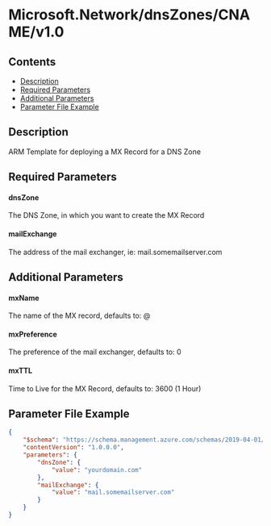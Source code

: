 # Microsoft.Network/dnsZones/CNAME/v1.0

## Contents

* [Description](#description)
* [Required Parameters](#required-parameters)
* [Additional Parameters](#additional-parameters)
* [Parameter File Example](#parameter-file-example)

## Description

ARM Template for deploying a MX Record for a DNS Zone

## Required Parameters

#### dnsZone
The DNS Zone, in which you want to create the MX Record

#### mailExchange
The address of the mail exchanger, ie: mail.somemailserver.com

## Additional Parameters

#### mxName

The name of the MX record, defaults to: @

#### mxPreference

The preference of the mail exchanger, defaults to: 0

#### mxTTL

Time to Live for the MX Record, defaults to: 3600 (1 Hour)

## Parameter File Example

```json
{
    "$schema": "https://schema.management.azure.com/schemas/2019-04-01/deploymentParameters.json#",
    "contentVersion": "1.0.0.0",
    "parameters": {
        "dnsZone": {
            "value": "yourdomain.com"
        },
        "mailExchange": {
            "value": "mail.somemailserver.com"
        }
    }
}
```
